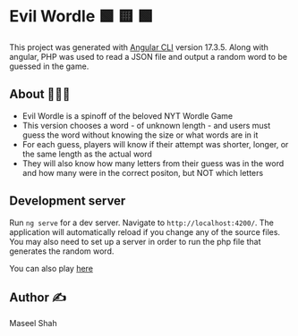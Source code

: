 # Evil Wordle 🟩 🟨 🟩
This project was generated with [Angular CLI](https://github.com/angular/angular-cli) version 17.3.5.
Along with angular, PHP was used to read a JSON file and output a random word to be guessed in the game. 

## About 👾🧩📱
* Evil Wordle is a spinoff of the beloved NYT Wordle Game
* This version chooses a word - of unknown length - and users must guess the word without knowing the size or what words are in it
* For each guess, players will know if their attempt was shorter, longer, or the same length as the actual word
* They will also know how many letters from their guess was in the word and how many were in the correct positon, but NOT which letters

## Development server

Run `ng serve` for a dev server. Navigate to `http://localhost:4200/`. The application will automatically reload if you change any of the source files.
You may also need to set up a server in order to run the php file that generates the random word.

You can also play [here](https://cs4640.cs.virginia.edu/dda5us/hw8/)

## Author ✍️

Maseel Shah
